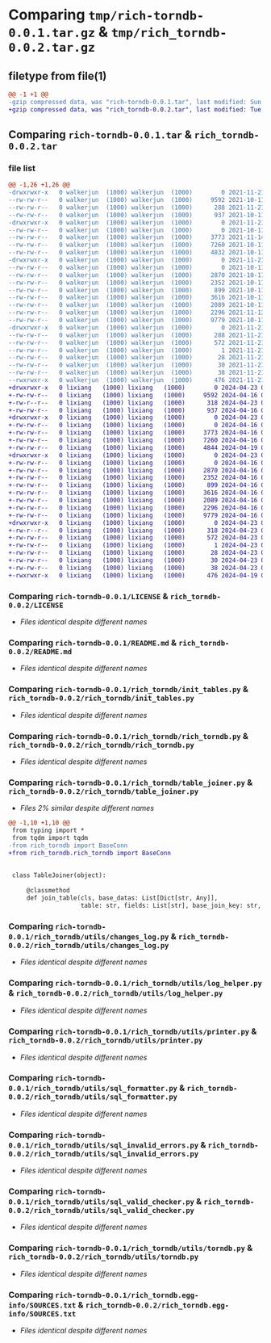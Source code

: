 # Comparing `tmp/rich-torndb-0.0.1.tar.gz` & `tmp/rich_torndb-0.0.2.tar.gz`

## filetype from file(1)

```diff
@@ -1 +1 @@
-gzip compressed data, was "rich-torndb-0.0.1.tar", last modified: Sun Nov 21 09:56:16 2021, max compression
+gzip compressed data, was "rich_torndb-0.0.2.tar", last modified: Tue Apr 23 07:11:39 2024, max compression
```

## Comparing `rich-torndb-0.0.1.tar` & `rich_torndb-0.0.2.tar`

### file list

```diff
@@ -1,26 +1,26 @@
-drwxrwxr-x   0 walkerjun  (1000) walkerjun  (1000)        0 2021-11-21 09:56:16.377785 rich-torndb-0.0.1/
--rw-rw-r--   0 walkerjun  (1000) walkerjun  (1000)     9592 2021-10-11 03:18:15.000000 rich-torndb-0.0.1/LICENSE
--rw-rw-r--   0 walkerjun  (1000) walkerjun  (1000)      288 2021-11-21 09:56:16.377785 rich-torndb-0.0.1/PKG-INFO
--rw-rw-r--   0 walkerjun  (1000) walkerjun  (1000)      937 2021-10-11 03:18:15.000000 rich-torndb-0.0.1/README.md
-drwxrwxr-x   0 walkerjun  (1000) walkerjun  (1000)        0 2021-11-21 09:56:16.373785 rich-torndb-0.0.1/rich_torndb/
--rw-rw-r--   0 walkerjun  (1000) walkerjun  (1000)        0 2021-10-11 03:45:37.000000 rich-torndb-0.0.1/rich_torndb/__init__.py
--rw-rw-r--   0 walkerjun  (1000) walkerjun  (1000)     3773 2021-11-14 10:58:17.000000 rich-torndb-0.0.1/rich_torndb/init_tables.py
--rw-rw-r--   0 walkerjun  (1000) walkerjun  (1000)     7260 2021-10-11 03:51:24.000000 rich-torndb-0.0.1/rich_torndb/rich_torndb.py
--rw-rw-r--   0 walkerjun  (1000) walkerjun  (1000)     4832 2021-10-11 03:45:37.000000 rich-torndb-0.0.1/rich_torndb/table_joiner.py
-drwxrwxr-x   0 walkerjun  (1000) walkerjun  (1000)        0 2021-11-21 09:56:16.373785 rich-torndb-0.0.1/rich_torndb/utils/
--rw-rw-r--   0 walkerjun  (1000) walkerjun  (1000)        0 2021-10-11 03:45:37.000000 rich-torndb-0.0.1/rich_torndb/utils/__init__.py
--rw-rw-r--   0 walkerjun  (1000) walkerjun  (1000)     2870 2021-10-11 03:45:37.000000 rich-torndb-0.0.1/rich_torndb/utils/changes_log.py
--rw-rw-r--   0 walkerjun  (1000) walkerjun  (1000)     2352 2021-10-11 03:45:37.000000 rich-torndb-0.0.1/rich_torndb/utils/log_helper.py
--rw-rw-r--   0 walkerjun  (1000) walkerjun  (1000)      899 2021-10-11 03:45:37.000000 rich-torndb-0.0.1/rich_torndb/utils/printer.py
--rw-rw-r--   0 walkerjun  (1000) walkerjun  (1000)     3616 2021-10-11 03:45:37.000000 rich-torndb-0.0.1/rich_torndb/utils/sql_formatter.py
--rw-rw-r--   0 walkerjun  (1000) walkerjun  (1000)     2089 2021-10-11 03:45:37.000000 rich-torndb-0.0.1/rich_torndb/utils/sql_invalid_errors.py
--rw-rw-r--   0 walkerjun  (1000) walkerjun  (1000)     2296 2021-11-13 09:27:54.000000 rich-torndb-0.0.1/rich_torndb/utils/sql_valid_checker.py
--rw-rw-r--   0 walkerjun  (1000) walkerjun  (1000)     9779 2021-10-11 03:45:37.000000 rich-torndb-0.0.1/rich_torndb/utils/torndb.py
-drwxrwxr-x   0 walkerjun  (1000) walkerjun  (1000)        0 2021-11-21 09:56:16.373785 rich-torndb-0.0.1/rich_torndb.egg-info/
--rw-rw-r--   0 walkerjun  (1000) walkerjun  (1000)      288 2021-11-21 09:56:16.000000 rich-torndb-0.0.1/rich_torndb.egg-info/PKG-INFO
--rw-rw-r--   0 walkerjun  (1000) walkerjun  (1000)      572 2021-11-21 09:56:16.000000 rich-torndb-0.0.1/rich_torndb.egg-info/SOURCES.txt
--rw-rw-r--   0 walkerjun  (1000) walkerjun  (1000)        1 2021-11-21 09:56:16.000000 rich-torndb-0.0.1/rich_torndb.egg-info/dependency_links.txt
--rw-rw-r--   0 walkerjun  (1000) walkerjun  (1000)       28 2021-11-21 09:56:16.000000 rich-torndb-0.0.1/rich_torndb.egg-info/requires.txt
--rw-rw-r--   0 walkerjun  (1000) walkerjun  (1000)       30 2021-11-21 09:56:16.000000 rich-torndb-0.0.1/rich_torndb.egg-info/top_level.txt
--rw-rw-r--   0 walkerjun  (1000) walkerjun  (1000)       38 2021-11-21 09:56:16.377785 rich-torndb-0.0.1/setup.cfg
--rwxrwxr-x   0 walkerjun  (1000) walkerjun  (1000)      476 2021-11-21 09:52:45.000000 rich-torndb-0.0.1/setup.py
+drwxrwxr-x   0 lixiang   (1000) lixiang   (1000)        0 2024-04-23 07:11:39.214664 rich_torndb-0.0.2/
+-rw-rw-r--   0 lixiang   (1000) lixiang   (1000)     9592 2024-04-16 06:18:49.000000 rich_torndb-0.0.2/LICENSE
+-rw-r--r--   0 lixiang   (1000) lixiang   (1000)      318 2024-04-23 07:11:39.214664 rich_torndb-0.0.2/PKG-INFO
+-rw-rw-r--   0 lixiang   (1000) lixiang   (1000)      937 2024-04-16 06:18:49.000000 rich_torndb-0.0.2/README.md
+drwxrwxr-x   0 lixiang   (1000) lixiang   (1000)        0 2024-04-23 07:11:39.214664 rich_torndb-0.0.2/rich_torndb/
+-rw-rw-r--   0 lixiang   (1000) lixiang   (1000)        0 2024-04-16 06:18:49.000000 rich_torndb-0.0.2/rich_torndb/__init__.py
+-rw-rw-r--   0 lixiang   (1000) lixiang   (1000)     3773 2024-04-16 06:18:49.000000 rich_torndb-0.0.2/rich_torndb/init_tables.py
+-rw-rw-r--   0 lixiang   (1000) lixiang   (1000)     7260 2024-04-16 06:18:49.000000 rich_torndb-0.0.2/rich_torndb/rich_torndb.py
+-rw-rw-r--   0 lixiang   (1000) lixiang   (1000)     4844 2024-04-19 03:27:06.000000 rich_torndb-0.0.2/rich_torndb/table_joiner.py
+drwxrwxr-x   0 lixiang   (1000) lixiang   (1000)        0 2024-04-23 07:11:39.214664 rich_torndb-0.0.2/rich_torndb/utils/
+-rw-rw-r--   0 lixiang   (1000) lixiang   (1000)        0 2024-04-16 06:18:49.000000 rich_torndb-0.0.2/rich_torndb/utils/__init__.py
+-rw-rw-r--   0 lixiang   (1000) lixiang   (1000)     2870 2024-04-16 06:18:49.000000 rich_torndb-0.0.2/rich_torndb/utils/changes_log.py
+-rw-rw-r--   0 lixiang   (1000) lixiang   (1000)     2352 2024-04-16 06:18:49.000000 rich_torndb-0.0.2/rich_torndb/utils/log_helper.py
+-rw-rw-r--   0 lixiang   (1000) lixiang   (1000)      899 2024-04-16 06:18:49.000000 rich_torndb-0.0.2/rich_torndb/utils/printer.py
+-rw-rw-r--   0 lixiang   (1000) lixiang   (1000)     3616 2024-04-16 06:18:49.000000 rich_torndb-0.0.2/rich_torndb/utils/sql_formatter.py
+-rw-rw-r--   0 lixiang   (1000) lixiang   (1000)     2089 2024-04-16 06:18:49.000000 rich_torndb-0.0.2/rich_torndb/utils/sql_invalid_errors.py
+-rw-rw-r--   0 lixiang   (1000) lixiang   (1000)     2296 2024-04-16 06:18:49.000000 rich_torndb-0.0.2/rich_torndb/utils/sql_valid_checker.py
+-rw-rw-r--   0 lixiang   (1000) lixiang   (1000)     9779 2024-04-16 06:18:49.000000 rich_torndb-0.0.2/rich_torndb/utils/torndb.py
+drwxrwxr-x   0 lixiang   (1000) lixiang   (1000)        0 2024-04-23 07:11:39.214664 rich_torndb-0.0.2/rich_torndb.egg-info/
+-rw-r--r--   0 lixiang   (1000) lixiang   (1000)      318 2024-04-23 07:11:39.000000 rich_torndb-0.0.2/rich_torndb.egg-info/PKG-INFO
+-rw-rw-r--   0 lixiang   (1000) lixiang   (1000)      572 2024-04-23 07:11:39.000000 rich_torndb-0.0.2/rich_torndb.egg-info/SOURCES.txt
+-rw-rw-r--   0 lixiang   (1000) lixiang   (1000)        1 2024-04-23 07:11:39.000000 rich_torndb-0.0.2/rich_torndb.egg-info/dependency_links.txt
+-rw-rw-r--   0 lixiang   (1000) lixiang   (1000)       28 2024-04-23 07:11:39.000000 rich_torndb-0.0.2/rich_torndb.egg-info/requires.txt
+-rw-rw-r--   0 lixiang   (1000) lixiang   (1000)       30 2024-04-23 07:11:39.000000 rich_torndb-0.0.2/rich_torndb.egg-info/top_level.txt
+-rw-rw-r--   0 lixiang   (1000) lixiang   (1000)       38 2024-04-23 07:11:39.214664 rich_torndb-0.0.2/setup.cfg
+-rwxrwxr-x   0 lixiang   (1000) lixiang   (1000)      476 2024-04-19 03:27:06.000000 rich_torndb-0.0.2/setup.py
```

### Comparing `rich-torndb-0.0.1/LICENSE` & `rich_torndb-0.0.2/LICENSE`

 * *Files identical despite different names*

### Comparing `rich-torndb-0.0.1/README.md` & `rich_torndb-0.0.2/README.md`

 * *Files identical despite different names*

### Comparing `rich-torndb-0.0.1/rich_torndb/init_tables.py` & `rich_torndb-0.0.2/rich_torndb/init_tables.py`

 * *Files identical despite different names*

### Comparing `rich-torndb-0.0.1/rich_torndb/rich_torndb.py` & `rich_torndb-0.0.2/rich_torndb/rich_torndb.py`

 * *Files identical despite different names*

### Comparing `rich-torndb-0.0.1/rich_torndb/table_joiner.py` & `rich_torndb-0.0.2/rich_torndb/table_joiner.py`

 * *Files 2% similar despite different names*

```diff
@@ -1,10 +1,10 @@
 from typing import *
 from tqdm import tqdm
-from rich_torndb import BaseConn
+from rich_torndb.rich_torndb import BaseConn
 
 
 class TableJoiner(object):
 
     @classmethod
     def join_table(cls, base_datas: List[Dict[str, Any]],
                    table: str, fields: List[str], base_join_key: str,
```

### Comparing `rich-torndb-0.0.1/rich_torndb/utils/changes_log.py` & `rich_torndb-0.0.2/rich_torndb/utils/changes_log.py`

 * *Files identical despite different names*

### Comparing `rich-torndb-0.0.1/rich_torndb/utils/log_helper.py` & `rich_torndb-0.0.2/rich_torndb/utils/log_helper.py`

 * *Files identical despite different names*

### Comparing `rich-torndb-0.0.1/rich_torndb/utils/printer.py` & `rich_torndb-0.0.2/rich_torndb/utils/printer.py`

 * *Files identical despite different names*

### Comparing `rich-torndb-0.0.1/rich_torndb/utils/sql_formatter.py` & `rich_torndb-0.0.2/rich_torndb/utils/sql_formatter.py`

 * *Files identical despite different names*

### Comparing `rich-torndb-0.0.1/rich_torndb/utils/sql_invalid_errors.py` & `rich_torndb-0.0.2/rich_torndb/utils/sql_invalid_errors.py`

 * *Files identical despite different names*

### Comparing `rich-torndb-0.0.1/rich_torndb/utils/sql_valid_checker.py` & `rich_torndb-0.0.2/rich_torndb/utils/sql_valid_checker.py`

 * *Files identical despite different names*

### Comparing `rich-torndb-0.0.1/rich_torndb/utils/torndb.py` & `rich_torndb-0.0.2/rich_torndb/utils/torndb.py`

 * *Files identical despite different names*

### Comparing `rich-torndb-0.0.1/rich_torndb.egg-info/SOURCES.txt` & `rich_torndb-0.0.2/rich_torndb.egg-info/SOURCES.txt`

 * *Files identical despite different names*

